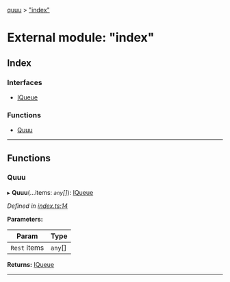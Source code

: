 [quuu](../README.md) > ["index"](../modules/_index_.md)

# External module: "index"

## Index

### Interfaces

* [IQueue](../interfaces/_index_.iqueue.md)

### Functions

* [Quuu](_index_.md#quuu)

---

## Functions

<a id="quuu"></a>

###  Quuu

▸ **Quuu**(...items: *`any`[]*): [IQueue](../interfaces/_index_.iqueue.md)

*Defined in [index.ts:14](https://github.com/elcoosp/quuu/blob/32cd3e4/src/index.ts#L14)*

**Parameters:**

| Param | Type |
| ------ | ------ |
| `Rest` items | `any`[] |

**Returns:** [IQueue](../interfaces/_index_.iqueue.md)

___


